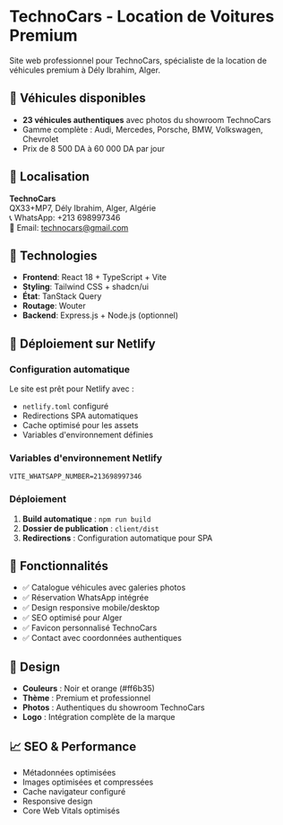 # TechnoCars - Location de Voitures Premium

Site web professionnel pour TechnoCars, spécialiste de la location de véhicules premium à Dély Ibrahim, Alger.

## 🚗 Véhicules disponibles
- **23 véhicules authentiques** avec photos du showroom TechnoCars
- Gamme complète : Audi, Mercedes, Porsche, BMW, Volkswagen, Chevrolet
- Prix de 8 500 DA à 60 000 DA par jour

## 📍 Localisation
**TechnoCars**  
QX33+MP7, Dély Ibrahim, Alger, Algérie  
📞 WhatsApp: +213 698997346  
📧 Email: technocars@gmail.com

## 🔧 Technologies
- **Frontend**: React 18 + TypeScript + Vite
- **Styling**: Tailwind CSS + shadcn/ui
- **État**: TanStack Query
- **Routage**: Wouter
- **Backend**: Express.js + Node.js (optionnel)

## 🚀 Déploiement sur Netlify

### Configuration automatique
Le site est prêt pour Netlify avec :
- `netlify.toml` configuré
- Redirections SPA automatiques
- Cache optimisé pour les assets
- Variables d'environnement définies

### Variables d'environnement Netlify
```
VITE_WHATSAPP_NUMBER=213698997346
```

### Déploiement
1. **Build automatique** : `npm run build`
2. **Dossier de publication** : `client/dist`
3. **Redirections** : Configuration automatique pour SPA

## 📱 Fonctionnalités
- ✅ Catalogue véhicules avec galeries photos
- ✅ Réservation WhatsApp intégrée
- ✅ Design responsive mobile/desktop
- ✅ SEO optimisé pour Alger
- ✅ Favicon personnalisé TechnoCars
- ✅ Contact avec coordonnées authentiques

## 🎨 Design
- **Couleurs** : Noir et orange (#ff6b35)
- **Thème** : Premium et professionnel
- **Photos** : Authentiques du showroom TechnoCars
- **Logo** : Intégration complète de la marque

## 📈 SEO & Performance
- Métadonnées optimisées
- Images optimisées et compressées
- Cache navigateur configuré
- Responsive design
- Core Web Vitals optimisés